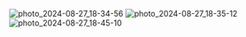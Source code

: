 ![photo_2024-08-27_18-34-56](https://github.com/user-attachments/assets/ace79506-1794-49b2-ad30-e296857f0dc0)
![photo_2024-08-27_18-35-12](https://github.com/user-attachments/assets/9fc848c5-0735-4051-a9c3-897598812d67)
![photo_2024-08-27_18-45-10](https://github.com/user-attachments/assets/61c22e82-68d1-4021-92a2-d0a4a465829d)

